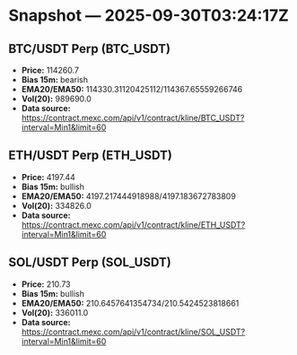# Snapshot — 2025-09-30T03:24:17Z

## BTC/USDT Perp (BTC_USDT)
- **Price:** 114260.7
- **Bias 15m:** bearish
- **EMA20/EMA50:** 114330.31120425112/114367.65559266746
- **Vol(20):** 989690.0
- **Data source:** https://contract.mexc.com/api/v1/contract/kline/BTC_USDT?interval=Min1&limit=60

## ETH/USDT Perp (ETH_USDT)
- **Price:** 4197.44
- **Bias 15m:** bullish
- **EMA20/EMA50:** 4197.217444918988/4197.183672783809
- **Vol(20):** 334826.0
- **Data source:** https://contract.mexc.com/api/v1/contract/kline/ETH_USDT?interval=Min1&limit=60

## SOL/USDT Perp (SOL_USDT)
- **Price:** 210.73
- **Bias 15m:** bullish
- **EMA20/EMA50:** 210.6457641354734/210.5424523818661
- **Vol(20):** 336011.0
- **Data source:** https://contract.mexc.com/api/v1/contract/kline/SOL_USDT?interval=Min1&limit=60
